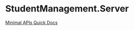 # StudentManagement.Server

[Minimal APIs Quick Docs](https://learn.microsoft.com/en-us/aspnet/core/fundamentals/minimal-apis?view=aspnetcore-6.0)